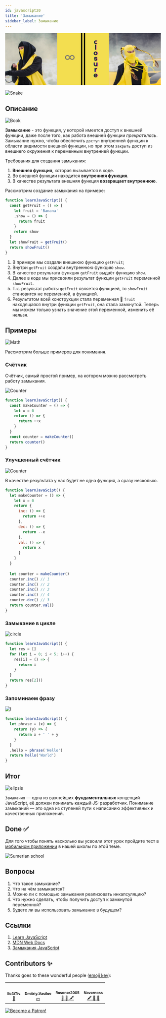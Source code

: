 ```yaml
---
id: javascript20
title: 'Замыкание'
sidebar_label: Замыкание
---
```


![@serverSerrverlesskiy](/img/javascript/headers/20.png)

![Snake](https://media.giphy.com/media/3oFzmdjqH15YebLQ52/giphy.gif)

## Описание

![Book](https://media.giphy.com/media/ZCmDhIFeF1s2c/giphy.gif)

**Замыкание** - это функция, у которой имеется доступ к внешней функции, даже после того, как работа внешней функции _прекратилась_. Замыкание нужно, чтобы обеспечить `доступ` внутренней функции к области видимости внешней функции, но при этом `закрыть` доступ из внешнего окружения к переменным внутренней функции.

Требования для создания замыкания:
1. **Внешняя функция**, которая вызывается в коде.
2. Во внешней функции находится **внутренняя функция**.
3. В качестве результата внешняя функция **возвращает внутреннюю**.

Рассмотрим создание замыкания на примере:
```jsx live
function learnJavaScript() {
  const getFruit = () => {
    let fruit = 'Banana'
    ,show = () => {
      return fruit
    }
    return show
  }
  let showFruit = getFruit()
  return showFruit()
}
```

1. В примере мы создали внешнюю функцию `getFruit`;
2. Внутри `getFruit` создали внутреннюю функцию `show`. 
3. В качестве результата функция `getFruit` выдаёт функцию `show`.
4. Далее в коде мы присвоили результат функции `getFruit` переменной `showFruit`.
5. Т.к. результат работы `getFruit` является функцией, то `showFruit` становится не переменной, а функцией.
6. Результатом всей конструкции стала переменная 🔔 `fruit` находящаяся внутри функции `getFruit`, она стала замкнутой. Теперь мы можем только узнать значение этой переменной, изменить её нельзя.

## Примеры

![Math](https://media.giphy.com/media/xT1Ra5h24Eliux3UVq/giphy.gif)

Рассмотрим больше примеров для понимания.


### Счётчик
Счётчик, самый простой пример, на котором можно рассмотреть работу замыкания. 


![Counter](https://media.giphy.com/media/QSNvClMu5zWJW/giphy.gif)



```jsx live
function learnJavaScript() {
  const makeCounter = () => {
    let x = 0
    return () => {
      return ++x
    }
  }
  const counter = makeCounter()
  return counter()
}
```

### Улучшенный счётчик

![Counter](https://media.giphy.com/media/3o6Zt6fzS6qEbLhKWQ/giphy.gif)

В качестве результата у нас будет не одна функция, а сразу несколько.
```jsx live
function learnJavaScipt() {
  let makeCounter = () => {
    let x = 0
    return {
      inc: () => {
        return ++x
      },
      dec: () => {
        return --x
      },
      val: () => {
        return x
      }
    }
  }

  let counter = makeCounter()
  counter.inc() // 1
  counter.inc() // 2
  counter.inc() // 3
  counter.inc() // 4
  counter.dec() // 3
  return counter.val()
}
```

### Замыкание в цикле

![circle](https://media.giphy.com/media/u5s2ezDicmyuA/giphy.gif)

```jsx live
function learnJavaScript() {
  let res = []
  for (let i = 0; i < 5; i++) {
    res[i] = () => {
      return i
    }
  }
  return res[2]()
}
```

### Запоминаем фразу

![l](https://media.giphy.com/media/l4pTfqyI6TCjUW4Yo/giphy.gif)

```jsx live
function learnJavaScript() {
  let phrase = (x) => {
    return (y) => {
      return x + ' ' + y  
    }
  }
  ,hello = phrase('Hello')
  return hello('World')
}
```

## Итог

![elipsis](https://media.giphy.com/media/1nbtaHBK8ScowN4KKO/giphy.gif)

`Замыкания` — одна из важнейших **фундаментальных** концепций JavaScript, её должен понимать каждый JS-разработчик. Понимание замыканий — это одна из ступеней пути к написанию эффективных и качественных приложений.

## Done ✅

Для того чтобы понять насколько вы усвоили этот урок пройдите тест в [мобильном приложении](http://onelink.to/njhc95) в нашей школы по этой теме.

![Sumerian school](/img/app.png)

## Вопросы
1. Что такое замыкание?
2. Что на чём замыкается?
3. Можно ли с помощью замыкания реализовать инкапсуляцию?
4. Что нужно сделать, чтобы получить доступ к замкнутой переменной?
5. Будете ли вы использовать замыкание в будущем?

## Ссылки

1. [Learn JavaScript](https://learn.javascript.ru/closures)
2. [MDN Web Docs](https://developer.mozilla.org/ru/docs/Web/JavaScript/Closures)
3. [Замыкания JavaScript](https://medium.com/@stasonmars/понимаем-замыкания-в-javascript-раз-и-навсегда-c211805b6898)

## Contributors ✨

Thanks goes to these wonderful people ([emoji key](https://allcontributors.org/docs/en/emoji-key)):

<!-- ALL-CONTRIBUTORS-LIST:START - Do not remove or modify this section -->
<!-- prettier-ignore-start -->
<!-- markdownlint-disable -->
<table>
  <tr> 
    <td align="center"><a href="https://github.com/IIo3iTiv"><img src="https://avatars1.githubusercontent.com/u/72025062?v=4?s=200" width="200px;" alt=""/><br /><sub><b>IIo3iTiv</b></sub></a><br /><a href="https://github.com/gHashTag/react-native-village/commits?author=IIo3iTiv" title="Documentation">📖</a></td>
    <td align="center"><a href="https://fullstackserverless.github.io/"><img src="https://avatars0.githubusercontent.com/u/6774813?v=4?s=200" width="200px;" alt=""/><br /><sub><b>Dmitriy Vasilev</b></sub></a><br /><a href="#financial-gHashTag" title="Financial">💵</a></td>
    <td align="center"><a href="https://github.com/Resoner2005"><img src="https://avatars1.githubusercontent.com/u/75675814?v=4?s=200" width="200px;" alt=""/><br /><sub><b>Resoner2005</b></sub></a><br /><a href="https://github.com/gHashTag/react-native-village/issues?q=author%3AResoner2005" title="Bug reports">🐛 🎨 🖋</a></td>
    <td align="center"><a href="https://github.com/Navernoss"><img src="https://avatars0.githubusercontent.com/u/75784137?v=4?s=200" width="200px;" alt=""/><br /><sub><b>Navernoss</b></sub></a><br /><a href="#content-Navernoss" title="Content">🖋 🐛 🎨 </a></td>
  </tr>
</table>

<!-- markdownlint-restore -->
<!-- prettier-ignore-end -->

<!-- ALL-CONTRIBUTORS-LIST:END -->

[![Become a Patron!](/img/logo/patreon.png)](https://www.patreon.com/bePatron?u=31769291)
